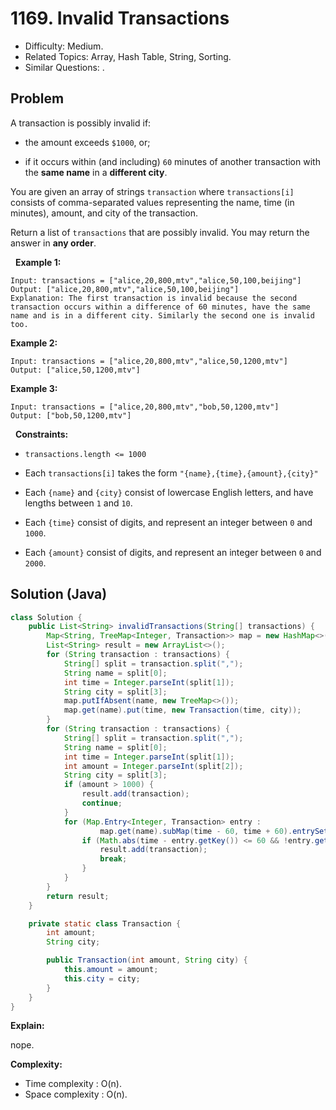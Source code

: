 # 1169. Invalid Transactions

- Difficulty: Medium.
- Related Topics: Array, Hash Table, String, Sorting.
- Similar Questions: .

## Problem

A transaction is possibly invalid if:


	
- the amount exceeds ```$1000```, or;
	
- if it occurs within (and including) ```60``` minutes of another transaction with the **same name** in a **different city**.


You are given an array of strings ```transaction``` where ```transactions[i]``` consists of comma-separated values representing the name, time (in minutes), amount, and city of the transaction.

Return a list of ```transactions``` that are possibly invalid. You may return the answer in **any order**.

 
**Example 1:**

```
Input: transactions = ["alice,20,800,mtv","alice,50,100,beijing"]
Output: ["alice,20,800,mtv","alice,50,100,beijing"]
Explanation: The first transaction is invalid because the second transaction occurs within a difference of 60 minutes, have the same name and is in a different city. Similarly the second one is invalid too.
```

**Example 2:**

```
Input: transactions = ["alice,20,800,mtv","alice,50,1200,mtv"]
Output: ["alice,50,1200,mtv"]
```

**Example 3:**

```
Input: transactions = ["alice,20,800,mtv","bob,50,1200,mtv"]
Output: ["bob,50,1200,mtv"]
```

 
**Constraints:**


	
- ```transactions.length <= 1000```
	
- Each ```transactions[i]``` takes the form ```"{name},{time},{amount},{city}"```
	
- Each ```{name}``` and ```{city}``` consist of lowercase English letters, and have lengths between ```1``` and ```10```.
	
- Each ```{time}``` consist of digits, and represent an integer between ```0``` and ```1000```.
	
- Each ```{amount}``` consist of digits, and represent an integer between ```0``` and ```2000```.



## Solution (Java)

```java
class Solution {
    public List<String> invalidTransactions(String[] transactions) {
        Map<String, TreeMap<Integer, Transaction>> map = new HashMap<>();
        List<String> result = new ArrayList<>();
        for (String transaction : transactions) {
            String[] split = transaction.split(",");
            String name = split[0];
            int time = Integer.parseInt(split[1]);
            String city = split[3];
            map.putIfAbsent(name, new TreeMap<>());
            map.get(name).put(time, new Transaction(time, city));
        }
        for (String transaction : transactions) {
            String[] split = transaction.split(",");
            String name = split[0];
            int time = Integer.parseInt(split[1]);
            int amount = Integer.parseInt(split[2]);
            String city = split[3];
            if (amount > 1000) {
                result.add(transaction);
                continue;
            }
            for (Map.Entry<Integer, Transaction> entry :
                    map.get(name).subMap(time - 60, time + 60).entrySet()) {
                if (Math.abs(time - entry.getKey()) <= 60 && !entry.getValue().city.equals(city)) {
                    result.add(transaction);
                    break;
                }
            }
        }
        return result;
    }

    private static class Transaction {
        int amount;
        String city;

        public Transaction(int amount, String city) {
            this.amount = amount;
            this.city = city;
        }
    }
}
```

**Explain:**

nope.

**Complexity:**

* Time complexity : O(n).
* Space complexity : O(n).
